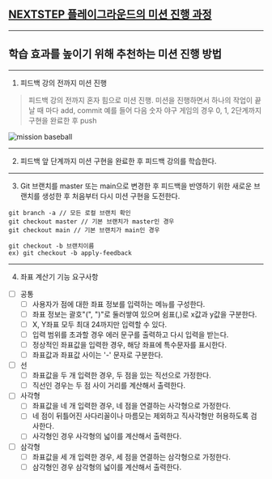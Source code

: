 ## [NEXTSTEP 플레이그라운드의 미션 진행 과정](https://github.com/next-step/nextstep-docs/blob/master/playground/README.md)

---
## 학습 효과를 높이기 위해 추천하는 미션 진행 방법

---
1. 피드백 강의 전까지 미션 진행 
> 피드백 강의 전까지 혼자 힘으로 미션 진행. 미션을 진행하면서 하나의 작업이 끝날 때 마다 add, commit
> 예를 들어 다음 숫자 야구 게임의 경우 0, 1, 2단계까지 구현을 완료한 후 push

![mission baseball](https://raw.githubusercontent.com/next-step/nextstep-docs/master/playground/images/mission_baseball.png)

---
2. 피드백 앞 단계까지 미션 구현을 완료한 후 피드백 강의를 학습한다.

---
3. Git 브랜치를 master 또는 main으로 변경한 후 피드백을 반영하기 위한 새로운 브랜치를 생성한 후 처음부터 다시 미션 구현을 도전한다.

```
git branch -a // 모든 로컬 브랜치 확인
git checkout master // 기본 브랜치가 master인 경우
git checkout main // 기본 브랜치가 main인 경우

git checkout -b 브랜치이름
ex) git checkout -b apply-feedback
```

---
4. 좌표 계산기 기능 요구사항
- [ ] 공통
  - [ ] 사용자가 점에 대한 좌표 정보를 입력하는 메뉴를 구성한다.
  - [ ] 좌표 정보는 괄호"(", ")"로 둘러쌓여 있으며 쉼표(,)로 x값과 y값을 구분한다.
  - [ ] X, Y좌표 모두 최대 24까지만 입력할 수 있다.
  - [ ] 입력 범위를 초과할 경우 에러 문구를 출력하고 다시 입력을 받는다.
  - [ ] 정상적인 좌표값을 입력한 경우, 해당 좌표에 특수문자를 표시한다.
  - [ ] 좌표값과 좌표값 사이는 '-' 문자로 구분한다.
- [ ] 선
  - [ ] 좌표값을 두 개 입력한 경우, 두 점을 있는 직선으로 가정한다.
  - [ ] 직선인 경우는 두 점 사이 거리를 계산해서 출력한다.
- [ ] 사각형
  - [ ] 좌표값을 네 개 입력한 경우, 네 점을 연결하는 사각형으로 가정한다.
  - [ ] 네 점이 뒤틀어진 사다리꼴이나 마름모는 제외하고 직사각형만 허용하도록 검사한다.
  - [ ] 사각형인 경우 사각형의 넓이를 계산해서 출력한다.
- [ ] 삼각형
  - [ ] 좌표값을 세 개 입력한 경우, 세 점을 연결하는 삼각형으로 가정한다.
  - [ ] 삼각형인 경우 삼각형의 넓이를 계산해서 출력한다.